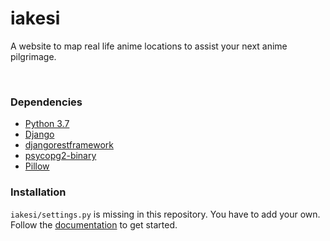 # iakesi
A website to map real life anime locations to assist your next anime pilgrimage.

<br>

### Dependencies
- [Python 3.7](https://www.python.org/)
- [Django](https://www.djangoproject.com/)
- [djangorestframework](https://www.django-rest-framework.org/)
- [psycopg2-binary](https://www.psycopg.org/)
- [Pillow](https://python-pillow.org/)

### Installation
`iakesi/settings.py` is missing in this repository. You have to add your own. Follow the [documentation](https://docs.djangoproject.com/en/3.0/intro/tutorial01/) to get started. 